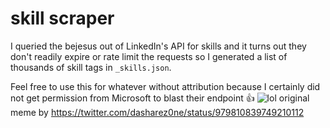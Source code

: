 # skill scraper

I queried the bejesus out of LinkedIn's API for skills and it turns out they don't readily expire or rate limit the requests so I generated a list of thousands of skill tags in `_skills.json`.

Feel free to use this for whatever without attribution because I certainly did not get permission from Microsoft to blast their endpoint 👍
![lol](https://github.com/actuallydan/skill-scrape/assets/16323009/bb036e0d-5a5b-448e-974a-6a66d48bb70b)
original meme by https://twitter.com/dasharez0ne/status/979810839749210112
